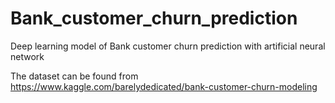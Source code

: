 # Bank_customer_churn_prediction
Deep learning model of Bank customer churn prediction with artificial neural network

The dataset can be found from https://www.kaggle.com/barelydedicated/bank-customer-churn-modeling
